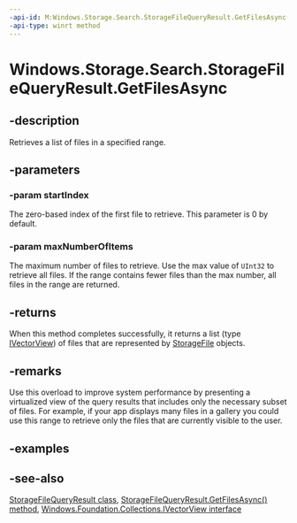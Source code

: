```yaml
---
-api-id: M:Windows.Storage.Search.StorageFileQueryResult.GetFilesAsync(System.UInt32,System.UInt32)
-api-type: winrt method
---
```


<!-- Method syntax
public Windows.Foundation.IAsyncOperation<Windows.Foundation.Collections.IVectorView<Windows.Storage.StorageFile>> GetFilesAsync(System.UInt32 startIndex, System.UInt32 maxNumberOfItems)
-->

# Windows.Storage.Search.StorageFileQueryResult.GetFilesAsync

## -description
Retrieves a list of files in a specified range.

## -parameters
### -param startIndex
The zero-based index of the first file to retrieve. This parameter is 0 by default.

### -param maxNumberOfItems
The maximum number of files to retrieve. Use the max value of `UInt32` to retrieve all files. If the range contains fewer files than the max number, all files in the range are returned.

## -returns
When this method completes successfully, it returns a list (type [IVectorView](../windows.foundation.collections/ivectorview_1.md)) of files that are represented by [StorageFile](../windows.storage/storagefile.md) objects.

## -remarks
Use this overload to improve system performance by presenting a virtualized view of the query results that includes only the necessary subset of files. For example, if your app displays many files in a gallery you could use this range to retrieve only the files that are currently visible to the user.

## -examples

## -see-also
[StorageFileQueryResult class](storagefilequeryresult.md), [StorageFileQueryResult.GetFilesAsync() method](storagefilequeryresult_getfilesasync_819750470.md), [Windows.Foundation.Collections.IVectorView interface](../windows.foundation.collections/ivectorview_1.md)

